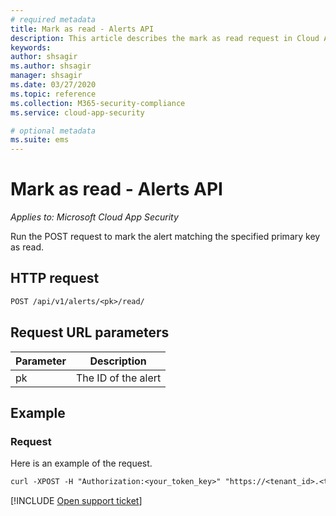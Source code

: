 ```yaml
---
# required metadata
title: Mark as read - Alerts API
description: This article describes the mark as read request in Cloud App Security's Alerts API.
keywords:
author: shsagir
ms.author: shsagir
manager: shsagir
ms.date: 03/27/2020
ms.topic: reference
ms.collection: M365-security-compliance
ms.service: cloud-app-security

# optional metadata
ms.suite: ems
---
```

# Mark as read - Alerts API

*Applies to: Microsoft Cloud App Security*

Run the POST request to mark the alert matching the specified primary key as read.

## HTTP request

```rest
POST /api/v1/alerts/<pk>/read/
```

## Request URL parameters

| Parameter | Description |
| --- | --- |
| pk | The ID of the alert |

## Example

### Request

Here is an example of the request.

```rest
curl -XPOST -H "Authorization:<your_token_key>" "https://<tenant_id>.<tenant_region>.contoso.com/api/v1/alerts/<pk>/read/"
```

[!INCLUDE [Open support ticket](includes/support.md)]
